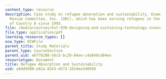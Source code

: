 ```yaml
---
content_type: resource
description: Case study on refugee absorption and sustainability. Examines The Global
  Rescue Committee, Inc. (GRC), which has been serving refugees in the western part
  of Country A since 1993.
file: /media/courses/hst-939-designing-and-sustaining-technology-innovation-for-global-health-practice-spring-2008/a84d9580e82a8243d573101dee3d05b9_refugee.pdf
file_type: application/pdf
learning_resource_types: []
ocw_type: OCWFile
parent_title: Study Materials
parent_type: CourseSection
parent_uid: e6f78280-56c5-bc29-84ee-c4a849cd04ee
resourcetype: Document
title: Refugee Absorption and Sustainability
uid: a84d9580-e82a-8243-d573-101dee3d05b9
---
```

